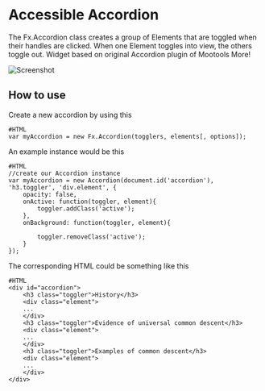 Accessible Accordion
===========

The Fx.Accordion class creates a group of Elements that are toggled when their handles are clicked. When one Element toggles into view, the others toggle out.
Widget based on original Accordion plugin of Mootools More!

![Screenshot](http://www.accessiblemootoolsdemo.iao.fraunhofer.de/Mootools_Widgets/WidgetThumbs/Accordion.png)

How to use
----------

Create a new accordion by using this

	#HTML
	var myAccordion = new Fx.Accordion(togglers, elements[, options]);

An example instance would be this

	#HTML
    //create our Accordion instance
    var myAccordion = new Accordion(document.id('accordion'), 'h3.toggler', 'div.element', {
        opacity: false,
        onActive: function(toggler, element){
            toggler.addClass('active');
        },
        onBackground: function(toggler, element){
            
            toggler.removeClass('active');
        }
    });

The corresponding HTML could be something like this

	#HTML
	<div id="accordion">
        <h3 class="toggler">History</h3>
        <div class="element">
		...
        </div>
        <h3 class="toggler">Evidence of universal common descent</h3>
        <div class="element">
		...
        </div>
        <h3 class="toggler">Examples of common descent</h3>
        <div class="element">
		...
        </div>
	</div>